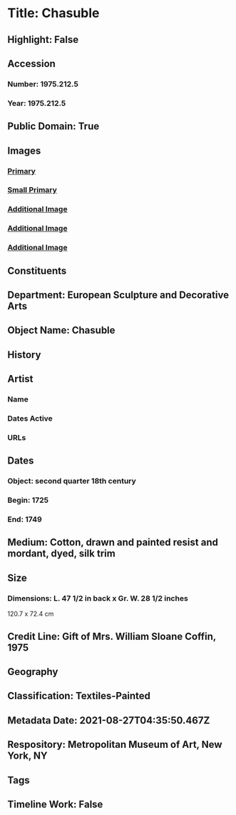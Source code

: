 # Title: Chasuble
## Highlight: False
## Accession
### Number: 1975.212.5
### Year: 1975.212.5
## Public Domain: True
## Images
### [Primary](https://images.metmuseum.org/CRDImages/es/original/DP266907.jpg)
### [Small Primary](https://images.metmuseum.org/CRDImages/es/web-large/DP266907.jpg)
### [Additional Image](https://images.metmuseum.org/CRDImages/es/original/DP283565.jpg)
### [Additional Image](https://images.metmuseum.org/CRDImages/es/original/DP288336.jpg)
### [Additional Image](https://images.metmuseum.org/CRDImages/es/original/DP266908.jpg)
## Constituents
## Department: European Sculpture and Decorative Arts
## Object Name: Chasuble
## History
## Artist
### Name
### Dates Active
### URLs
## Dates
### Object: second quarter 18th century
### Begin: 1725
### End: 1749
## Medium: Cotton, drawn and painted resist and mordant, dyed, silk trim
## Size
### Dimensions: L. 47 1/2 in back x Gr. W. 28 1/2 inches
120.7 x 72.4 cm
## Credit Line: Gift of Mrs. William Sloane Coffin, 1975
## Geography
## Classification: Textiles-Painted
## Metadata Date: 2021-08-27T04:35:50.467Z
## Respository: Metropolitan Museum of Art, New York, NY
## Tags
## Timeline Work: False
